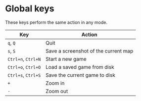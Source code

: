 # Global keys

These keys perform the same action in any mode.

| Key                | Action                               |
|--------------------|--------------------------------------|
| `q`, `Q`           | Quit                                 |
| `s`, `S`           | Save a screenshot of the current map |
| `Ctrl+n`, `Ctrl+N` | Start a new game                     |
| `Ctrl+o`, `Ctrl+O` | Load a saved game from disk          |
| `Ctrl+s`, `Ctrl+S` | Save the current game to disk        |
| `+`                | Zoom in                              |
| `-`                | Zoom out                             |
